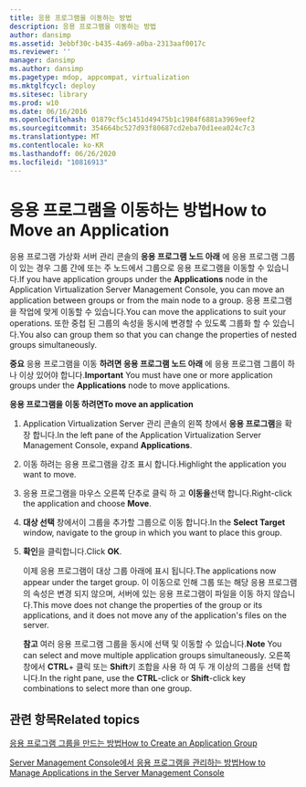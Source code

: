 ```yaml
---
title: 응용 프로그램을 이동하는 방법
description: 응용 프로그램을 이동하는 방법
author: dansimp
ms.assetid: 3ebbf30c-b435-4a69-a0ba-2313aaf0017c
ms.reviewer: ''
manager: dansimp
ms.author: dansimp
ms.pagetype: mdop, appcompat, virtualization
ms.mktglfcycl: deploy
ms.sitesec: library
ms.prod: w10
ms.date: 06/16/2016
ms.openlocfilehash: 01879cf5c1451d49475b1c1984f6881a3969eef2
ms.sourcegitcommit: 354664bc527d93f80687cd2eba70d1eea024c7c3
ms.translationtype: MT
ms.contentlocale: ko-KR
ms.lasthandoff: 06/26/2020
ms.locfileid: "10816913"
---
```

# <span data-ttu-id="8a8d3-103">응용 프로그램을 이동하는 방법</span><span class="sxs-lookup"><span data-stu-id="8a8d3-103">How to Move an Application</span></span>


<span data-ttu-id="8a8d3-104">응용 프로그램 가상화 서버 관리 콘솔의 **응용 프로그램 노드 아래** 에 응용 프로그램 그룹이 있는 경우 그룹 간에 또는 주 노드에서 그룹으로 응용 프로그램을 이동할 수 있습니다.</span><span class="sxs-lookup"><span data-stu-id="8a8d3-104">If you have application groups under the **Applications** node in the Application Virtualization Server Management Console, you can move an application between groups or from the main node to a group.</span></span> <span data-ttu-id="8a8d3-105">응용 프로그램을 작업에 맞게 이동할 수 있습니다.</span><span class="sxs-lookup"><span data-stu-id="8a8d3-105">You can move the applications to suit your operations.</span></span> <span data-ttu-id="8a8d3-106">또한 중첩 된 그룹의 속성을 동시에 변경할 수 있도록 그룹화 할 수 있습니다.</span><span class="sxs-lookup"><span data-stu-id="8a8d3-106">You also can group them so that you can change the properties of nested groups simultaneously.</span></span>

<span data-ttu-id="8a8d3-107">**중요**  응용 프로그램을 이동 **하려면 응용 프로그램 노드 아래** 에 응용 프로그램 그룹이 하나 이상 있어야 합니다.</span><span class="sxs-lookup"><span data-stu-id="8a8d3-107">**Important** You must have one or more application groups under the **Applications** node to move applications.</span></span>

 

**<span data-ttu-id="8a8d3-108">응용 프로그램을 이동 하려면</span><span class="sxs-lookup"><span data-stu-id="8a8d3-108">To move an application</span></span>**

1.  <span data-ttu-id="8a8d3-109">Application Virtualization Server 관리 콘솔의 왼쪽 창에서 **응용 프로그램**을 확장 합니다.</span><span class="sxs-lookup"><span data-stu-id="8a8d3-109">In the left pane of the Application Virtualization Server Management Console, expand **Applications**.</span></span>

2.  <span data-ttu-id="8a8d3-110">이동 하려는 응용 프로그램을 강조 표시 합니다.</span><span class="sxs-lookup"><span data-stu-id="8a8d3-110">Highlight the application you want to move.</span></span>

3.  <span data-ttu-id="8a8d3-111">응용 프로그램을 마우스 오른쪽 단추로 클릭 하 고 **이동을**선택 합니다.</span><span class="sxs-lookup"><span data-stu-id="8a8d3-111">Right-click the application and choose **Move**.</span></span>

4.  <span data-ttu-id="8a8d3-112">**대상 선택** 창에서이 그룹을 추가할 그룹으로 이동 합니다.</span><span class="sxs-lookup"><span data-stu-id="8a8d3-112">In the **Select Target** window, navigate to the group in which you want to place this group.</span></span>

5.  <span data-ttu-id="8a8d3-113">**확인**을 클릭합니다.</span><span class="sxs-lookup"><span data-stu-id="8a8d3-113">Click **OK**.</span></span>

    <span data-ttu-id="8a8d3-114">이제 응용 프로그램이 대상 그룹 아래에 표시 됩니다.</span><span class="sxs-lookup"><span data-stu-id="8a8d3-114">The applications now appear under the target group.</span></span> <span data-ttu-id="8a8d3-115">이 이동으로 인해 그룹 또는 해당 응용 프로그램의 속성은 변경 되지 않으며, 서버에 있는 응용 프로그램이 파일을 이동 하지 않습니다.</span><span class="sxs-lookup"><span data-stu-id="8a8d3-115">This move does not change the properties of the group or its applications, and it does not move any of the application's files on the server.</span></span>

    <span data-ttu-id="8a8d3-116">**참고**  여러 응용 프로그램 그룹을 동시에 선택 및 이동할 수 있습니다.</span><span class="sxs-lookup"><span data-stu-id="8a8d3-116">**Note** You can select and move multiple application groups simultaneously.</span></span> <span data-ttu-id="8a8d3-117">오른쪽 창에서 **CTRL**+ 클릭 또는 **Shift**키 조합을 사용 하 여 두 개 이상의 그룹을 선택 합니다.</span><span class="sxs-lookup"><span data-stu-id="8a8d3-117">In the right pane, use the **CTRL**-click or **Shift**-click key combinations to select more than one group.</span></span>

     

## <span data-ttu-id="8a8d3-118">관련 항목</span><span class="sxs-lookup"><span data-stu-id="8a8d3-118">Related topics</span></span>


[<span data-ttu-id="8a8d3-119">응용 프로그램 그룹을 만드는 방법</span><span class="sxs-lookup"><span data-stu-id="8a8d3-119">How to Create an Application Group</span></span>](how-to-create-an-application-group.md)

[<span data-ttu-id="8a8d3-120">Server Management Console에서 응용 프로그램을 관리하는 방법</span><span class="sxs-lookup"><span data-stu-id="8a8d3-120">How to Manage Applications in the Server Management Console</span></span>](how-to-manage-applications-in-the-server-management-console.md)

 

 





